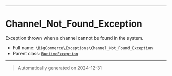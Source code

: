 ***

# Channel_Not_Found_Exception

Exception thrown when a channel cannot be found in the system.



* Full name: `\BigCommerce\Exceptions\Channel_Not_Found_Exception`
* Parent class: [`RuntimeException`](./classes/RuntimeException.md)






***
> Automatically generated on 2024-12-31
